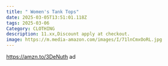 ```yaml
---
title: " Women's Tank Tops"
date: 2025-03-05T13:51:01.118Z
tags: 2025-03-06
Category: CLOTHING
description: 11.xx,Discount apply at checkout.
image: https://m.media-amazon.com/images/I/71lnCmxOoRL.jpg
---
```

https://amzn.to/3DeNuth   ad